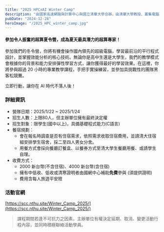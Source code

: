 ```yaml
---
title: "2025 HPCxAI Winter Camp"
description: "由國家高速網路與計算中心與國立清華大學合辦，由清華大學教授、叢集電腦競賽世界冠軍成員及業界專家指導，學習使用真實的超級電腦與應用程式"
pubDate: "2024-12-28"
heroImage: "/2025_HPC_winter_camp.jpg"
---
```


<!-- CSS Code: Place this code in the document's head (between the 'head' tags) -->
<style>
table.GeneratedTable {
  width: 100%;
  background-color: #ffffff;
  border-collapse: collapse;
  border-width: 2px;
  border-color: #68624b;
  border-style: solid;
  color: #000000;
}

table.GeneratedTable td, table.GeneratedTable th {
  border-width: 2px;
  border-color: #68624b;
  border-style: solid;
  padding: 3px;
}

table.GeneratedTable thead {
  background-color: #ffcc00;
}
</style>

#### 參加令人振奮的超算夏令營，成為夏天最具潛力的超算專家！

參加我們的冬令營，你將有機會操作國內領先的超級電腦，學習最前沿的平行程式設計，並掌握效能分析的核心技術。無論你是高中生還是大學生，我們的教學模式會根據你的背景和能力安排彈性學習方式，讓你獲得最好的學習效果。在這裡，你將參與超過 20 小時的專業教學課程，手把手實操練習，並參加具挑戰性的團隊黑客松競賽。

立即行動，讓你在 AI 時代不落人後！


### 詳細資訊

- 營隊日期：2025/1/22 ~ 2025/1/24
- 招生人數：上限80人，但主辦單位擁有最終決定權
- 招生對象：限學生(國中以上)，具備基礎程式能力(C語言)
- 餐宿規劃：
  - 會在報名時調查是否有住宿需求，依照需求收取住宿費用，並請清大住宿組安排學生宿舍，採二至四人男女分舍。
  - 用餐方式會採向餐廳訂餐盒、以餐券方式至清大學生餐廳用餐、或請學生自理。
- 收費方式：
  - 2000 新台幣(不含住宿)、4000 新台幣(含住宿)
  - 擁有中低收、低收或清寒證明者由國網中心補助**免費**參與 (須提供證明)
  - 費用含每人旅遊平安險

### 活動官網
[https://scc.nthu.site/Winter_Camp_2025/](https://scc.nthu.site/Winter_Camp_2025/)

> 課程期間若逢不可抗力之因素，主辦單位有權決定延期、取消、變更活動行程內容，並同時積極聯絡活動學員。